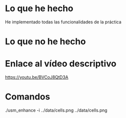 # Lo que he hecho

He implementado todas las funcionalidades de la práctica

# Lo que no he hecho

# Enlace al vídeo descriptivo
https://youtu.be/BVCoJ8QtD3A
# Comandos
./usm_enhance -i ../data/cells.png ../data/cells.png